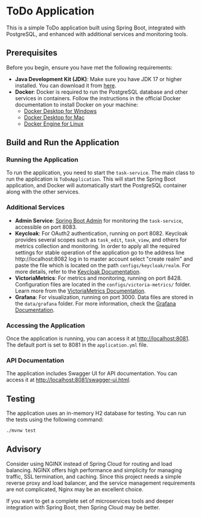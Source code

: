 # ToDo Application

This is a simple ToDo application built using Spring Boot, integrated with PostgreSQL, and enhanced with additional services and monitoring tools.

## Prerequisites

Before you begin, ensure you have met the following requirements:

- **Java Development Kit (JDK)**: Make sure you have JDK 17 or higher installed. You can download it from [here](https://www.oracle.com/java/technologies/javase/jdk17-archive-downloads.html).
- **Docker**: Docker is required to run the PostgreSQL database and other services in containers. Follow the instructions in the official Docker documentation to install Docker on your machine:
  - [Docker Desktop for Windows](https://docs.docker.com/desktop/install/windows-install/)
  - [Docker Desktop for Mac](https://docs.docker.com/desktop/install/mac-install/)
  - [Docker Engine for Linux](https://docs.docker.com/engine/install/)

## Build and Run the Application

### Running the Application

To run the application, you need to start the `task-service`. The main class to run the application is `ToDoApplication`. This will start the Spring Boot application, and Docker will automatically start the PostgreSQL container along with the other services.

### Additional Services

- **Admin Service**: [Spring Boot Admin](https://docs.spring-boot-admin.com/current/) for monitoring the `task-service`, accessible on port 8083.
- **Keycloak**: For OAuth2 authentication, running on port 8082. Keycloak provides several scopes such as `task_edit`, `task_view`, and others for metrics collection and monitoring. In order to apply all the required settings for stable operation of the application go to the address line http://localhost:8082 log in to master account select "create realm" and paste the file which is located on the path `configs/keycloak/realm`. For more details, refer to the [Keycloak Documentation](https://www.keycloak.org/documentation.html).
- **VictoriaMetrics**: For metrics and monitoring, running on port 8428. Configuration files are located in the `configs/victoria-metrics/` folder. Learn more from the [VictoriaMetrics Documentation](https://docs.victoriametrics.com/).
- **Grafana**: For visualization, running on port 3000. Data files are stored in the `data/grafana` folder. For more information, check the [Grafana Documentation](https://grafana.com/docs/grafana/latest/).

### Accessing the Application

Once the application is running, you can access it at [http://localhost:8081](http://localhost:8081). The default port is set to 8081 in the `application.yml` file.

### API Documentation

The application includes Swagger UI for API documentation. You can access it at [http://localhost:8081/swagger-ui.html](http://localhost:8081/swagger-ui.html).

## Testing

The application uses an in-memory H2 database for testing. You can run the tests using the following command:

```sh
./mvnw test
```

## Advisory

Consider using NGINX instead of Spring Cloud for routing and load balancing. NGINX offers high performance and simplicity for managing traffic, SSL termination, and caching. Since this project needs a simple reverse proxy and load balancer, and the service management requirements are not complicated, Nginx may be an excellent choice.

If you want to get a complete set of microservices tools and deeper integration with Spring Boot, then Spring Cloud may be better.